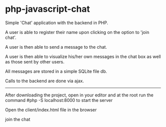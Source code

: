 # php-javascript-chat

Simple 'Chat' application with the backend in PHP.

A user is able to register their name upon clicking on the option to 'join chat'.

A user is then able to send a message to the chat.



A user is then able to visualize his/her own messages in the chat box as well as those sent by other users.

All messages are stored in a simple SQLite file db.



Calls to the backend are done via ajax.


________

After downloading the project, open in your editor and at the root run the command 
#php -S localhost:8000 
to start the server

Open the client/index.html file in the browser

join the chat
